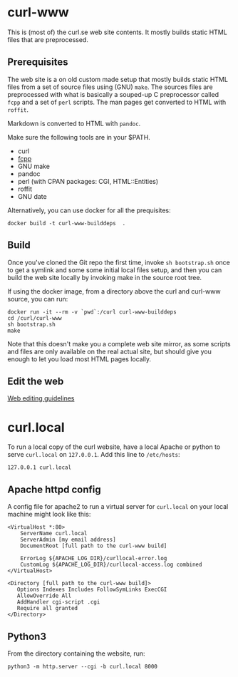 # curl-www

This is (most of) the curl.se web site contents. It mostly builds static
HTML files that are preprocessed.

## Prerequisites

The web site is a on old custom made setup that mostly builds static HTML
files from a set of source files using (GNU) `make`. The sources files are
preprocessed with what is basically a souped-up C preprocessor called `fcpp`
and a set of `perl` scripts. The man pages get converted to HTML with
`roffit`.

Markdown is converted to HTML with `pandoc`.

Make sure the following tools are in your $PATH.

 - curl
 - [fcpp](https://daniel.haxx.se/projects/fcpp/)
 - GNU make
 - pandoc
 - perl (with CPAN packages: CGI, HTML::Entities)
 - roffit
 - GNU date

Alternatively, you can use docker for all the prequisites:

    docker build -t curl-www-builddeps  .

## Build

Once you've cloned the Git repo the first time, invoke `sh bootstrap.sh` once
to get a symlink and some some initial local files setup, and then you can
build the web site locally by invoking make in the source root tree.

If using the docker image, from a directory above the curl and curl-www
source, you can run:

    docker run -it --rm -v `pwd`:/curl curl-www-builddeps
    cd /curl/curl-www
    sh bootstrap.sh
    make

Note that this doesn't make you a complete web site mirror, as some scripts
and files are only available on the real actual site, but should give you
enough to let you load most HTML pages locally.

## Edit the web

[Web editing guidelines](https://curl.se/web-editing.html)

# curl.local

To run a local copy of the curl website, have a local Apache or python
to serve `curl.local` on `127.0.0.1`. Add this line to `/etc/hosts`:

    127.0.0.1 curl.local

## Apache httpd config

A config file for apache2 to run a virtual server for `curl.local` on your
local machine might look like this:

~~~
<VirtualHost *:80>
    ServerName curl.local
    ServerAdmin [my email address]
    DocumentRoot [full path to the curl-www build]

    ErrorLog ${APACHE_LOG_DIR}/curllocal-error.log
    CustomLog ${APACHE_LOG_DIR}/curllocal-access.log combined
</VirtualHost>

<Directory [full path to the curl-www build]>
   Options Indexes Includes FollowSymLinks ExecCGI
   AllowOverride All
   AddHandler cgi-script .cgi
   Require all granted
</Directory>
~~~

## Python3

From the directory containing the website, run:

    python3 -m http.server --cgi -b curl.local 8000
